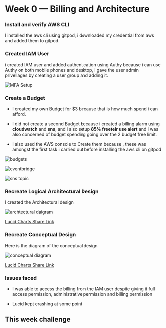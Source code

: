 # Week 0 — Billing and Architecture



### Install and verify AWS CLI

I installed the aws cli using gitpod, i downloaded my credential from aws and added them to gitpod.

### Created IAM User

i created IAM user and added authentication using Authy because i can use Authy on both mobile phones and desktop, i gave the user admin privellages by creating a user group and adding it.

![MFA Setup](https://user-images.githubusercontent.com/101978292/219798601-633697d8-af7d-4b41-8e68-f96026593740.jpg)

### Create a Budget

- I created my own Budget for $3 because that is how much spend i can afford.

- I did not create a second Budget because i created a billing alarm using **cloudwatch** and **sns**, and i also setup **85% freeteir use alert** and i was also concerned of budget spending going over the 2 budget free limit.

- I also used the AWS console to Create them because , these was amongst the first task i carried out before installing the aws cli on gitpod

 

![budgets](https://user-images.githubusercontent.com/101978292/219797553-6aff738e-9148-49b0-ab70-899829855277.jpg)

![eventbridge](https://user-images.githubusercontent.com/101978292/219800399-cb911c2b-d294-4087-8aa2-3ac9e97ea845.jpg)


![sns topic](https://user-images.githubusercontent.com/101978292/219799131-53499842-1002-48be-9ac4-ed58dcc63e12.jpg)


### Recreate Logical Architectural Design


I created the Architectural design

![archtectural daigram](https://user-images.githubusercontent.com/101978292/219797615-68301fcb-766a-4f2a-81e0-3d74cbd34755.jpg)


[Lucid Charts Share Link](https://lucid.app/lucidchart/b873ffef-686d-4b5e-ba38-2c223d0ed424/edit?viewport_loc=495%2C228%2C1128%2C649%2C0_0&invitationId=inv_c60d0705-8e5e-4572-880c-28566427ceae
)


### Recreate Conceptual Design

Here is the diagram of the conceptual design

![conceptual diagram](https://user-images.githubusercontent.com/101978292/219797639-7a983072-cdf8-4f58-b33c-439cba925a78.jpg)


[Lucid Charts Share Link](https://lucid.app/lucidchart/cb69420f-fa70-4965-bfaa-f22e66b93075/edit?invitationId=inv_9c7d7b53-58a5-4f20-bdbe-d3c7789899f9)



### Issues faced

- I was able to access the billing from the IAM user despite giving it full access permission, administrative permission and billing permission

- Lucid kept crashing at some point

## This week challenge

